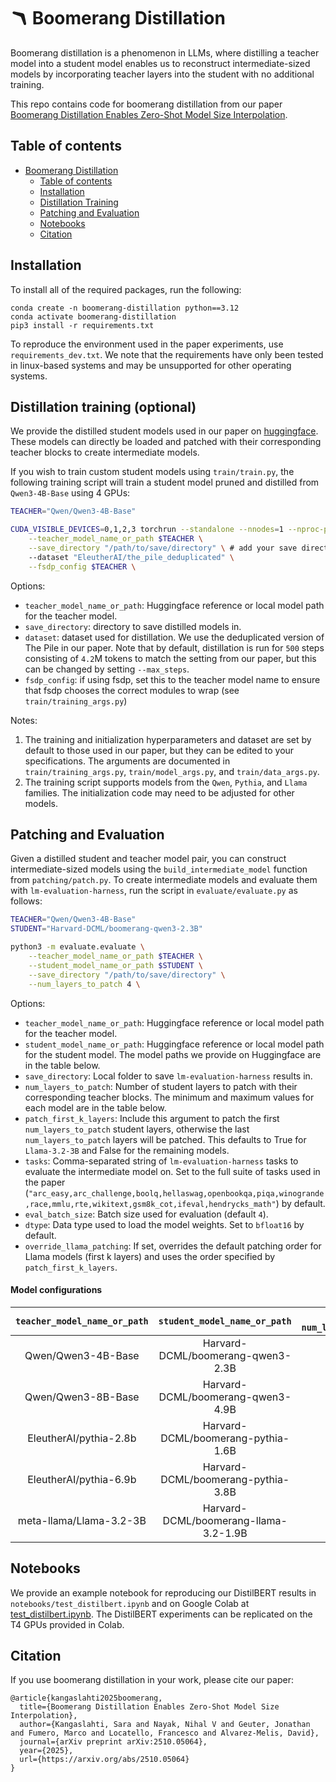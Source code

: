 # 🪃 Boomerang Distillation

Boomerang distillation is a phenomenon in LLMs, where distilling a teacher model into a student model enables us to reconstruct intermediate-sized models by incorporating teacher layers into the student with no additional training.

This repo contains code for boomerang distillation from our paper [Boomerang Distillation Enables Zero-Shot Model Size Interpolation](https://arxiv.org/abs/2510.05064).

## Table of contents
- [Boomerang Distillation](#boomerang-distillation)
    - [Table of contents](#table-of-contents)
    - [Installation](#installation)
    - [Distillation Training](#distillation-training-optional)
    - [Patching and Evaluation](#patching-and-evaluation)
    - [Notebooks](#notebooks)
    - [Citation](#citation)


## Installation

To install all of the required packages, run the following:
```
conda create -n boomerang-distillation python==3.12
conda activate boomerang-distillation
pip3 install -r requirements.txt
```
To reproduce the environment used in the paper experiments, use `requirements_dev.txt`. We note that the requirements have only been tested in linux-based systems and may be unsupported for other operating systems.

## Distillation training (optional)

We provide the distilled student models used in our paper on [huggingface](https://huggingface.co/collections/Harvard-DCML/boomerang-distillation-68e95c276a09358d9a39b52e). These models can directly be loaded and patched with their corresponding teacher blocks to create intermediate models.

If you wish to train custom student models using `train/train.py`, the following training script will train a student model pruned and distilled from `Qwen3-4B-Base` using 4 GPUs:

```bash
TEACHER="Qwen/Qwen3-4B-Base"

CUDA_VISIBLE_DEVICES=0,1,2,3 torchrun --standalone --nnodes=1 --nproc-per-node=4 --module train.train \
    --teacher_model_name_or_path $TEACHER \
    --save_directory "/path/to/save/directory" \ # add your save directory here
    --dataset "EleutherAI/the_pile_deduplicated" \
    --fsdp_config $TEACHER \
```
Options:
- `teacher_model_name_or_path`: Huggingface reference or local model path for the teacher model.
- `save_directory`: directory to save distilled models in.
- `dataset`: dataset used for distillation. We use the deduplicated version of The Pile in our paper. Note that by default, distillation is run for `500` steps consisting of `4.2`M tokens to match the setting from our paper, but this can be changed by setting `--max_steps`.
- `fsdp_config`: if using fsdp, set this to the teacher model name to ensure that fsdp chooses the correct modules to wrap (see `train/training_args.py`)

Notes:
1. The training and initialization hyperparameters and dataset are set by default to those used in our paper, but they can be edited to your specifications. The arguments are documented in `train/training_args.py`, `train/model_args.py`, and `train/data_args.py`.
2. The training script supports models from the `Qwen`, `Pythia`, and `Llama` families. The initialization code may need to be adjusted for other models.

## Patching and Evaluation

Given a distilled student and teacher model pair, you can construct intermediate-sized models using the `build_intermediate_model` function from `patching/patch.py`. To create intermediate models and evaluate them with `lm-evaluation-harness`, run the script in `evaluate/evaluate.py` as follows:

```bash
TEACHER="Qwen/Qwen3-4B-Base"
STUDENT="Harvard-DCML/boomerang-qwen3-2.3B"

python3 -m evaluate.evaluate \
    --teacher_model_name_or_path $TEACHER \
    --student_model_name_or_path $STUDENT \
    --save_directory "/path/to/save/directory" \
    --num_layers_to_patch 4 \
```
Options:
- `teacher_model_name_or_path`: Huggingface reference or local model path for the teacher model.
- `student_model_name_or_path`: Huggingface reference or local model path for the student model. The model paths we provide on Huggingface are in the table below.
- `save_directory`: Local folder to save `lm-evaluation-harness` results in.
- `num_layers_to_patch`: Number of student layers to patch with their corresponding teacher blocks. The minimum and maximum values for each model are in the table below.
- `patch_first_k_layers`: Include this argument to patch the first `num_layers_to_patch` student layers, otherwise the last `num_layers_to_patch` layers will be patched. This defaults to True for `Llama-3.2-3B` and False for the remaining models.
- `tasks`: Comma-separated string of `lm-evaluation-harness` tasks to evaluate the intermediate model on. Set to the full suite of tasks used in the paper (`"arc_easy,arc_challenge,boolq,hellaswag,openbookqa,piqa,winogrande,race,mmlu,rte,wikitext,gsm8k_cot,ifeval,hendrycks_math"`) by default.
- `eval_batch_size`: Batch size used for evaluation (default `4`).
-  `dtype`: Data type used to load the model weights. Set to `bfloat16` by default.
- `override_llama_patching`: If set, overrides the default patching order for Llama models (first k layers) and uses the order specified by `patch_first_k_layers`.

#### Model configurations

| `teacher_model_name_or_path` | `student_model_name_or_path` | Range of `num_layers_to_patch` |
|:---:|:---:|:---:|
| Qwen/Qwen3-4B-Base | Harvard-DCML/boomerang-qwen3-2.3B | 1-17 |
| Qwen/Qwen3-8B-Base | Harvard-DCML/boomerang-qwen3-4.9B  | 1-17 |
| EleutherAI/pythia-2.8b | Harvard-DCML/boomerang-pythia-1.6B | 1-15 |
| EleutherAI/pythia-6.9b | Harvard-DCML/boomerang-pythia-3.8B | 1-15 |
| meta-llama/Llama-3.2-3B | Harvard-DCML/boomerang-llama-3.2-1.9B | 1-13 |


## Notebooks

We provide an example notebook for reproducing our DistilBERT results in `notebooks/test_distilbert.ipynb` and on Google Colab at [test_distilbert.ipynb](https://drive.google.com/file/d/1bAzX436ZH4zQmk5iQNauAOhGHIBJ1CkB/view?usp=sharing). The DistilBERT experiments can be replicated on the T4 GPUs provided in Colab.

## Citation

If you use boomerang distillation in your work, please cite our paper:
```
@article{kangaslahti2025boomerang,
  title={Boomerang Distillation Enables Zero-Shot Model Size Interpolation},
  author={Kangaslahti, Sara and Nayak, Nihal V and Geuter, Jonathan and Fumero, Marco and Locatello, Francesco and Alvarez-Melis, David},
  journal={arXiv preprint arXiv:2510.05064},
  year={2025},
  url={https://arxiv.org/abs/2510.05064}
}
```
